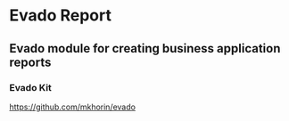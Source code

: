 # Evado Report

## Evado module for creating business application reports

### Evado Kit

https://github.com/mkhorin/evado